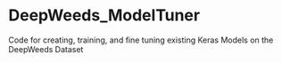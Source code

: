 # DeepWeeds_ModelTuner
Code for creating, training, and fine tuning existing Keras Models on the DeepWeeds Dataset
